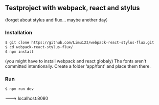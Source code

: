 ## Testproject with webpack, react and stylus
(forget about stylus and flux... maybe another day)

### Installation
```bash
$ git clone https://github.com/Limu123/webpack-react-stylus-flux.git
$ cd webpack-react-stylus-flux/
$ npm install
```
(you might have to install webpack and react globaly)
The fonts aren't committed intentionally. Create a folder 'app/font' and place them there.

### Run
```bash
$ npm run dev
```
---> localhost:8080
